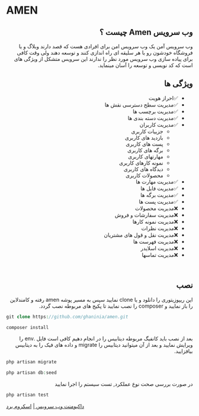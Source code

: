 <div dir="rtl" align="right">

<h1 dir="ltr" align="left">AMEN</h1>
<h2>وب سرویس Amen چیست ؟</h2>

<p>وب سرویس آمن یک وب سرویس امن برای افرادی هست که قصد دارند وبلاگ  و یا فروشگاه خودشون رو با هر سلیقه ای راه اندازی کنند و توسعه دهند ولی وقت کافی برای پیاده سازی وب سرویس مورد نظر را ندارند این سرویس متشکل از ویژگی های است که کد نویسی و توسعه را آسان مینماید.</p>

## ویژگی ها
- ✅احراز هویت
- ✅مدیریت سطح دسترسی نقش ها
- ✅مدیریت برچسب ها
- ✅مدیریت دسته بندی ها
- ✅مدیریت کاربران
    - جزییات کاربری
    - بازدید های کاربری
    - پست های کاربری 
    - برگه های کاربری
    - مهارتهای کاربری
    - نمونه کارهای کاربری
    - دیدگاه های کاربری
    - محصولات کاربری
- ✅مدیریت مهارت ها
- ✅مدیریت فایل ها
- ✅مدیریت برگه ها
- ✅مدیریت پست ها
- ❌مدیریت محصولات
- ❌مدیریت سفارشات و فروش
- ❌مدیریت نمونه کارها
- ❌مدیریت نظرات
- ❌مدیریت نقل و قول های مشتریان
- ❌مدیریت فهرست ها
- ❌مدیریت اسلایدر
- ❌مدیریت تماسها

<br />

## نصب
این ریپوزیتوری را دانلود و یا clone نمایید سپس به مسیر پوشه amen رفته و کامندلاین را باز نمایید و composer را نصب نمایید تا پکیج های مربوطه نصب گردد.
</div>

```php
git clone https://github.com/ghaninia/amen.git
```

```php
composer install
```

<p dir="rtl" align="right">بعد از نصب باید کانفیگ مربوطه دیتابیس را در انجام دهیم کافی است فایل .env را ویرایش نمایید و بعد از آن میتوانید دیتابیس را migrate و داده های فیک را به دیتابیس بیافزایید.</p>

```php
php artisan migrate
```

```php
php artisan db:seed
```

<p dir="rtl" align="right">
    در صورت بررسی صحت نوع عملکرد, تست سیستم را اجرا نمایید
</p>

```php
php artisan test
```

<a href="https://documenter.getpostman.com/view/14577533/TzmBCtDy#7ee5cd45-65dd-4666-a9d6-b7d498982d75" target="_blank">
داکیومنت وب سرویس
</a>
|
<a href="https://trello.com/b/4HK9UyyD/amen" target="_blank">
اسکروم برد
</a>
